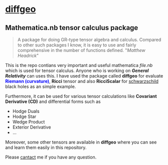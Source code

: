 

# [diffgeo](http://people.brandeis.edu/~headrick/Mathematica/)
## Mathematica.nb tensor calculus package
> A package for doing GR-type tensor algebra and calculus. Compared to other such packages I know, it is easy to use and fairly comprehensive in the number of functions defined. "_Matthew Headrick_"

This is the repo contians very important and useful mathematica _file.nb_ which is used for tensor calculus. Anyone who is working on ***General Relativity*** can uses this.
I have used the package called **diffgeo** for evaluate <font color='blue'> **Riemann (curvature)**</font>, **Ricci** tensor and also **RicciScalar** for [schwarzschild](https://en.wikipedia.org/wiki/Schwarzschild_metric) black holes as an simple example. 

Furthermore, it can be used for various tensor calculations like **Covariant Derivative (CD)** and differential forms such as

- Hodge Duals
- Hodge Star
- Wedge Product
- Exterior Derivative
- ...

Moreover, some other tensors are available in **diffgeo** where you can see and learn them easily in this repository. 

Please [cantact](mailto:m.reza.ebrahimi1995@gmail.com) me if you have any question.
